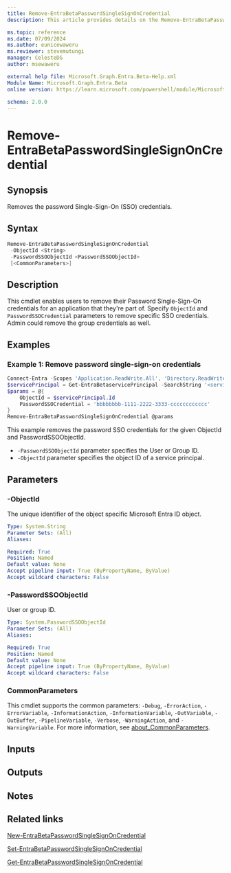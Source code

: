 ```yaml
---
title: Remove-EntraBetaPasswordSingleSignOnCredential
description: This article provides details on the Remove-EntraBetaPasswordSingleSignOnCredential command.

ms.topic: reference
ms.date: 07/09/2024
ms.author: eunicewaweru
ms.reviewer: stevemutungi
manager: CelesteDG
author: msewaweru

external help file: Microsoft.Graph.Entra.Beta-Help.xml
Module Name: Microsoft.Graph.Entra.Beta
online version: https://learn.microsoft.com/powershell/module/Microsoft.Graph.Entra.Beta/Remove-EntraBetaPasswordSingleSignOnCredential

schema: 2.0.0
---
```


# Remove-EntraBetaPasswordSingleSignOnCredential

## Synopsis

Removes the password Single-Sign-On (SSO) credentials.

## Syntax

```powershell
Remove-EntraBetaPasswordSingleSignOnCredential
 -ObjectId <String>
 -PasswordSSOObjectId <PasswordSSOObjectId>
 [<CommonParameters>]
```

## Description

This cmdlet enables users to remove their Password Single-Sign-On credentials for an application that they're part of. Specify `ObjectId` and `PasswordSSOCredential` parameters to remove specific SSO credentials.
Admin could remove the group credentials as well.

## Examples

### Example 1: Remove password single-sign-on credentials

```powershell
Connect-Entra -Scopes 'Application.ReadWrite.All', 'Directory.ReadWrite.All'
$servicePrincipal = Get-EntraBetaservicePrincipal -SearchString '<service-principal-name>'
$params = @{
    ObjectId = $servicePrincipal.Id 
    PasswordSSOCredential = 'bbbbbbbb-1111-2222-3333-cccccccccccc'
}
Remove-EntraBetaPasswordSingleSignOnCredential @params
```

This example removes the password SSO credentials for the given ObjectId and PasswordSSOObjectId.

- `-PasswordSSOObjectId` parameter specifies the User or Group ID.
- `-ObjectId` parameter specifies the object ID of a service principal.

## Parameters

### -ObjectId

The unique identifier of the object specific Microsoft Entra ID object.

```yaml
Type: System.String
Parameter Sets: (All)
Aliases:

Required: True
Position: Named
Default value: None
Accept pipeline input: True (ByPropertyName, ByValue)
Accept wildcard characters: False
```

### -PasswordSSOObjectId

User or group ID.

```yaml
Type: System.PasswordSSOObjectId
Parameter Sets: (All)
Aliases:

Required: True
Position: Named
Default value: None
Accept pipeline input: True (ByPropertyName, ByValue)
Accept wildcard characters: False
```

### CommonParameters

This cmdlet supports the common parameters: `-Debug`, `-ErrorAction`, `-ErrorVariable`, `-InformationAction`, `-InformationVariable`, `-OutVariable`, `-OutBuffer`, `-PipelineVariable`, `-Verbose`, `-WarningAction`, and `-WarningVariable`. For more information, see [about_CommonParameters](https://go.microsoft.com/fwlink/?LinkID=113216).

## Inputs

## Outputs

## Notes

## Related links

[New-EntraBetaPasswordSingleSignOnCredential](New-EntraBetaPasswordSingleSignOnCredential.md)

[Set-EntraBetaPasswordSingleSignOnCredential](Set-EntraBetaPasswordSingleSignOnCredential.md)

[Get-EntraBetaPasswordSingleSignOnCredential](Get-EntraBetaPasswordSingleSignOnCredential.md)
